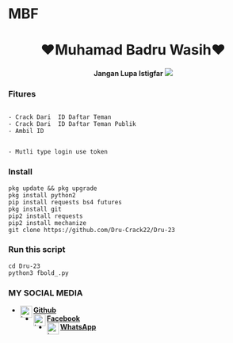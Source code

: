 # MBF
<h1 align="center">
    ❤Muhamad Badru Wasih❤
</h1>
<h4 align="center">
  Jangan Lupa Istigfar

<img src="https://github.com/Dru-Crack22/CrackOld/blob/main/Screenshot_20210530_232718.jpg" />



### Fitures
```

- Crack Dari  ID Daftar Teman
- Crack Dari  ID Daftar Teman Publik
- Ambil ID


- Mutli type login use token

```
### Install
```
pkg update && pkg upgrade
pkg install python2
pip install requests bs4 futures
pkg install git
pip2 install requests
pip2 install mechanize
git clone https://github.com/Dru-Crack22/Dru-23
```
### Run this script
```
cd Dru-23
python3 fbold_.py
```
### MY SOCIAL MEDIA
* [<img alt="badru Github" align="left" width="24px" src="https://cdn.jsdelivr.net/npm/simple-icons@v3/icons/github.svg" /> <b>Github</b>](https://github.com/Dru-Crack22)<br />
* [<img alt="badru Facebook" align="left" width="24px" src="https://cdn.jsdelivr.net/npm/simple-icons@v3/icons/facebook.svg" /> <b>Facebook</b>](https://www.facebook.com/Bang.badru23)<br />
* [<img alt="badru Whatsapp" align="left" width="24px" src="https://cdn.jsdelivr.net/npm/simple-icons@v3/icons/whatsapp.svg" /> <b>WhatsApp</b>](https://wa.me/628811403654?text=Asalamualaikum+Ganteng)<br />
